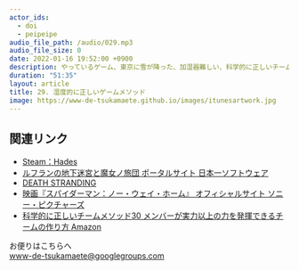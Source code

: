 ```yaml
---
actor_ids:
  - doi
  - peipeipe
audio_file_path: /audio/029.mp3
audio_file_size: 0
date: 2022-01-16 19:52:00 +0900
description: やっているゲーム、東京に雪が降った、加湿器難しい、科学的に正しいチームソッド、呼吸を抑えるについて話しました。
duration: "51:35"
layout: article
title: 29. 湿度的に正しいゲームメソッド
image: https://www-de-tsukamaete.github.io/images/itunesartwork.jpg
---
```



## 関連リンク
- [Steam：Hades](https://store.steampowered.com/app/1145360/Hades/?l=japanese)
- [ルフランの地下迷宮と魔女ノ旅団 ポータルサイト  日本一ソフトウェア](https://nippon1.jp/consumer/refrain/)
- [DEATH STRANDING](http://www.kojimaproductions.jp/death_stranding.html)
- [映画『スパイダーマン：ノー・ウェイ・ホーム』  オフィシャルサイト  ソニー・ピクチャーズ](https://www.spiderman-movie.jp/)
- [科学的に正しいチームメソッド30 メンバーが実力以上の力を発揮できるチームの作り方 Amazon](https://www.amazon.co.jp/dp/4798169757)


お便りはこちらへ<br/>
www-de-tsukamaete@googlegroups.com